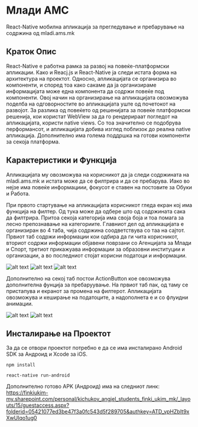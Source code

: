 # Млади АМС 
React-Native мобилна апликација за прегледување и пребарување на содржина од mladi.ams.mk

## Краток Опис
React-Native е работна рамка за развој на повеќе-платформски апликации. Како и Reacj.js и React-Native ја следи истата форма на архитектура на проектот. Односно, апликацијата се организира во компоненти, и според тоа како сакаме да ја организираме информацијата може една компонента да содржи повеќе под компоненти. Овој начин на организирање на апликацијата овозможува поделба на одговорностите во апликацијата уште од почетокот на развојот. За разлика од повеќето од решенијата за повеќе платформски решенија, кои користат WebView за да го рендерираат погледот на апликацијата, користи native views. Со тоа значително се подобрува перформансот, и апликацијата добива изглед поблизок до реална  native апликација. Дополнително има голема поддршка на готови компоненти за секоја платформа. 
	


## Карактеристики и Функција
Апликацијата му овозможува на корисникот да ја следи содржината на mladi.ams.mk и истата може да се филтрира и да се пребарува. Иако во нејзе има повеќе информациии, фокусoт е ставен на постовите зa Обуки и Работа.   

При првото стартување на апликацијата корисникот гледа екран кој има функција на филтер. Од тука може да одбере што од содржината сака да филтрира. Притоа секоја категорија има своја боја и тоа помага за лесно препознавање на категориите. Главниот дел од апликацијата е организиран во 4 таба, чија содржина соодветствува со таа на сајтот. Првиот таб содржи информации кои одбира да ги чита корисникот, вториот содржи информации објавени поврзани со Агенцијата за Млади и Спорт, третиот прикажуава информации за образовни институции и организации, а во последниот стојат корисни податоци и информации.  

![alt text](http://i.giphy.com/QiLULjy4xf3Zm.gif "Филтер")
![alt text](http://i.giphy.com/1mGuadEfpwItq.gif "Табови")
![alt text](http://i.giphy.com/dzVGqn7H2l8qY.gif "Ре филтрирање")

Дополнително на секој таб постои ActionButton кое  овозможува дополнителна фунцијa за пребаруување. На првиот таб пак, од таму се пристапува и екранот за промена на филтерот. Апликацијата овозможува и кеширање на податоците, а надополнета е и со флуидни анимации. 

![alt text](http://i.giphy.com/SIfU0X3jgjxG8.gif "Барање")
![alt text](http://i.giphy.com/H4ghOeGaxaYBq.gif "Проекти")	

## Инсталирање на Проектот
За да се отвори проектот потребно е да се има инсталирано Android SDK за Андроид и Xcode за iOS.

~~~~
npm install

react-native run-android
~~~~

Дополнително готово APK (Андроид) има на следниот линк:   
https://finkiukim-my.sharepoint.com/personal/kichukov_angjel_students_finki_ukim_mk/_layouts/15/guestaccess.aspx?folderid=05421077ed3be47f3a0fc543d5f289705&authkey=ATD_vpHZbIt9xXwUIqo1ug0